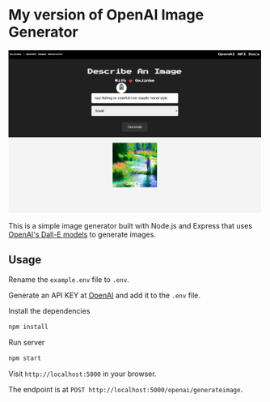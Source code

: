 # My version of OpenAI Image Generator

<img src="public/img/sho1.png" width="500">


This is a simple image generator built with Node.js and Express that uses [OpenAI's Dall-E models](https://beta.openai.com/docs/guides/images) to generate images.


## Usage

Rename the `example.env` file to `.env`.

Generate an API KEY at [OpenAI](https://beta.openai.com/) and add it to the `.env` file.

Install the dependencies

```bash
npm install
```

Run server

```bash
npm start
```

Visit `http://localhost:5000` in your browser.

The endpoint is at `POST http://localhost:5000/openai/generateimage`.
